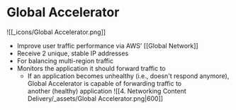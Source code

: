 # Global Accelerator
![[_icons/Global Accelerator.png]]
- Improve user traffic performance via AWS' [[Global Network]]
- Receive 2 unique, stable IP addresses
- For balancing multi-region traffic
- Monitors the application it should forward traffic to
	- If an application becomes unhealthy (i.e., doesn't respond anymore), Global Accelerator is capable of forwarding traffic to another (healthy) application
![[4. Networking Content Delivery/_assets/Global Accelerator.png|600]]
